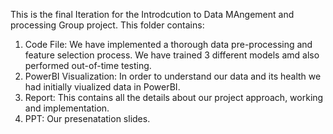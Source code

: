 This is the final Iteration for the Introdcution to Data MAngement and processing Group project.
This folder contains:
1. Code File: We have implemented a thorough data pre-processing and feature selection process. We have trained 3 different models amd also performed out-of-time testing.
2. PowerBI Visualization: In order to understand our data and its health we had initially viualized data in PowerBI.
3. Report: This contains all the details about our project approach, working and implementation.
4. PPT: Our presenatation slides. 
